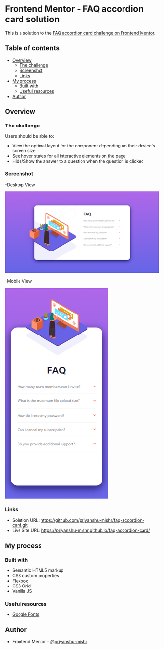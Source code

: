 # Frontend Mentor - FAQ accordion card solution

This is a solution to the [FAQ accordion card challenge on Frontend Mentor](https://www.frontendmentor.io/challenges/faq-accordion-card-XlyjD0Oam). 

## Table of contents

- [Overview](#overview)
  - [The challenge](#the-challenge)
  - [Screenshot](#screenshot)
  - [Links](#links)
- [My process](#my-process)
  - [Built with](#built-with)
  - [Useful resources](#useful-resources)
- [Author](#author)

## Overview

### The challenge

Users should be able to:

- View the optimal layout for the component depending on their device's screen size
- See hover states for all interactive elements on the page
- Hide/Show the answer to a question when the question is clicked

### Screenshot

-Desktop View

![](screenshot/desktop-view.png)

-Mobile View

![](screenshot/mobile-view.png)

### Links

- Solution URL: https://github.com/priyanshu-mishr/faq-accordion-card.git
- Live Site URL:  https://priyanshu-mishr.github.io/faq-accordion-card/

## My process

### Built with

- Semantic HTML5 markup
- CSS custom properties
- Flexbox
- CSS Grid
- Vanilla JS

### Useful resources

- [Google Fonts](https://fonts.google.com/) 

## Author

- Frontend Mentor - [@priyanshu-mishr](https://www.frontendmentor.io/profile/priyanshu-mishr)

